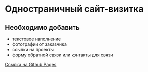 # Одностраничный сайт-визитка

## Необходимо добавить
- текстовое наполнение
- фотографии от заказчика
- ссылки на проекты
- форму обратной связи или контакты для связи

 [Ссылка на Github Pages](https://nikitastruchkov.github.io/nn-landing-project/)